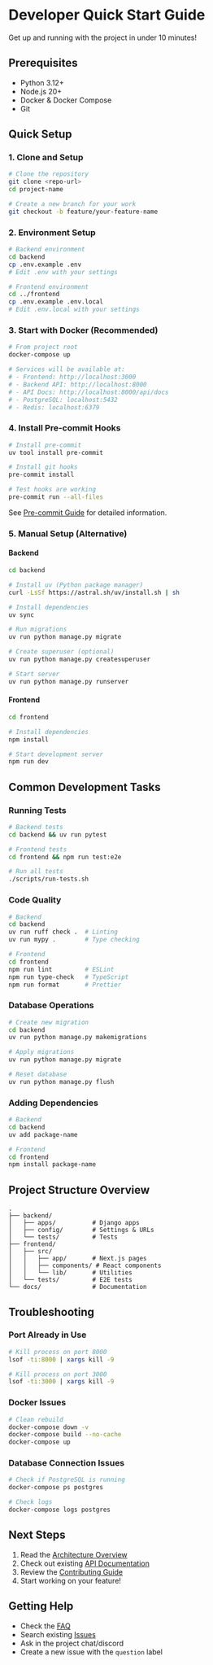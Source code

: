 # Developer Quick Start Guide

Get up and running with the project in under 10 minutes!

## Prerequisites

- Python 3.12+
- Node.js 20+
- Docker & Docker Compose
- Git

## Quick Setup

### 1. Clone and Setup

```bash
# Clone the repository
git clone <repo-url>
cd project-name

# Create a new branch for your work
git checkout -b feature/your-feature-name
```

### 2. Environment Setup

```bash
# Backend environment
cd backend
cp .env.example .env
# Edit .env with your settings

# Frontend environment
cd ../frontend
cp .env.example .env.local
# Edit .env.local with your settings
```

### 3. Start with Docker (Recommended)

```bash
# From project root
docker-compose up

# Services will be available at:
# - Frontend: http://localhost:3000
# - Backend API: http://localhost:8000
# - API Docs: http://localhost:8000/api/docs
# - PostgreSQL: localhost:5432
# - Redis: localhost:6379
```

### 4. Install Pre-commit Hooks

```bash
# Install pre-commit
uv tool install pre-commit

# Install git hooks
pre-commit install

# Test hooks are working
pre-commit run --all-files
```

See [Pre-commit Guide](./PRE_COMMIT_GUIDE.md) for detailed information.

### 5. Manual Setup (Alternative)

#### Backend

```bash
cd backend

# Install uv (Python package manager)
curl -LsSf https://astral.sh/uv/install.sh | sh

# Install dependencies
uv sync

# Run migrations
uv run python manage.py migrate

# Create superuser (optional)
uv run python manage.py createsuperuser

# Start server
uv run python manage.py runserver
```

#### Frontend

```bash
cd frontend

# Install dependencies
npm install

# Start development server
npm run dev
```

## Common Development Tasks

### Running Tests

```bash
# Backend tests
cd backend && uv run pytest

# Frontend tests
cd frontend && npm run test:e2e

# Run all tests
./scripts/run-tests.sh
```

### Code Quality

```bash
# Backend
cd backend
uv run ruff check .  # Linting
uv run mypy .        # Type checking

# Frontend
cd frontend
npm run lint         # ESLint
npm run type-check   # TypeScript
npm run format       # Prettier
```

### Database Operations

```bash
# Create new migration
cd backend
uv run python manage.py makemigrations

# Apply migrations
uv run python manage.py migrate

# Reset database
uv run python manage.py flush
```

### Adding Dependencies

```bash
# Backend
cd backend
uv add package-name

# Frontend
cd frontend
npm install package-name
```

## Project Structure Overview

```plaintext
.
├── backend/
│   ├── apps/          # Django apps
│   ├── config/        # Settings & URLs
│   └── tests/         # Tests
├── frontend/
│   ├── src/
│   │   ├── app/       # Next.js pages
│   │   ├── components/ # React components
│   │   └── lib/       # Utilities
│   └── tests/         # E2E tests
└── docs/              # Documentation
```

## Troubleshooting

### Port Already in Use

```bash
# Kill process on port 8000
lsof -ti:8000 | xargs kill -9

# Kill process on port 3000
lsof -ti:3000 | xargs kill -9
```

### Docker Issues

```bash
# Clean rebuild
docker-compose down -v
docker-compose build --no-cache
docker-compose up
```

### Database Connection Issues

```bash
# Check if PostgreSQL is running
docker-compose ps postgres

# Check logs
docker-compose logs postgres
```

## Next Steps

1. Read the [Architecture Overview](ARCHITECTURE.md)
2. Check out existing [API Documentation](http://localhost:8000/api/docs)
3. Review the [Contributing Guide](../../CONTRIBUTING.md)
4. Start working on your feature!

## Getting Help

- Check the [FAQ](../FAQ.md)
- Search existing [Issues](https://github.com/username/project/issues)
- Ask in the project chat/discord
- Create a new issue with the `question` label
